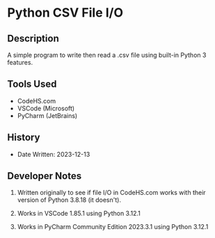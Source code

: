 # Python CSV File I/O
## Description
A simple program to write then read a .csv file using built-in Python 3 features.
## Tools Used
* CodeHS.com
* VSCode (Microsoft)
* PyCharm (JetBrains)
## History
* Date Written: 2023-12-13
## Developer Notes
1. Written originally to see if file I/O in CodeHS.com works with their version of Python 3.8.18 (it doesn't).

1. Works in VSCode 1.85.1 using Python 3.12.1

1. Works in PyCharm Community Edition 2023.3.1 using Python 3.12.1
